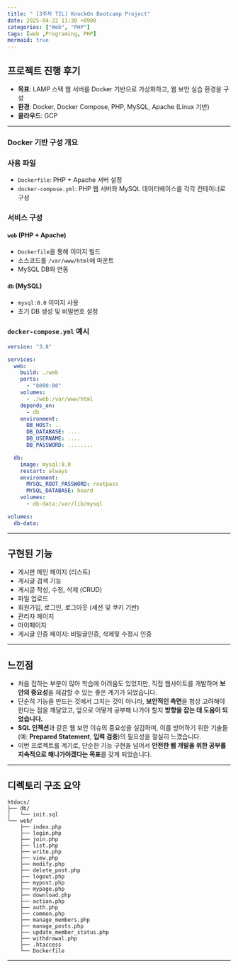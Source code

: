```yaml
---
title: " [3주차 TIL] KnockOn Bootcamp Project"
date: 2025-04-22 11:30 +0900
categories: ["Web", "PHP"]
tags: [web ,Programing, PHP]
mermaid: true
---
```


## 프로젝트 진행 후기

- **목표**: LAMP 스택 웹 서버를 Docker 기반으로 가상화하고, 웹 보안 실습 환경을 구성
- **환경**: Docker, Docker Compose, PHP, MySQL, Apache (Linux 기반)
- **클라우드**: GCP

---

### Docker 기반 구성 개요

### 사용 파일
- `Dockerfile`: PHP + Apache 서버 설정
- `docker-compose.yml`: PHP 웹 서버와 MySQL 데이터베이스를 각각 컨테이너로 구성

### 서비스 구성

#### `web` (PHP + Apache)
- `Dockerfile`을 통해 이미지 빌드
- 소스코드를 `/var/www/html`에 마운트
- MySQL DB와 연동

#### `db` (MySQL)
- `mysql:8.0` 이미지 사용
- 초기 DB 생성 및 비밀번호 설정

###  `docker-compose.yml` 예시

```yaml
version: "3.8"

services:
  web:
    build: ./web
    ports:
      - "8080:80"
    volumes:
      - ./web:/var/www/html
    depends_on:
      - db
    environment:
      DB_HOST: ..
      DB_DATABASE: ....
      DB_USERNAME: ....
      DB_PASSWORD: ........

  db:
    image: mysql:8.0
    restart: always
    environment:
      MYSQL_ROOT_PASSWORD: rootpass
      MYSQL_DATABASE: board
    volumes:
      - db-data:/var/lib/mysql

volumes:
  db-data:
```

---

## 구현된 기능

- 게시판 메인 페이지 (리스트)
- 게시글 검색 기능
- 게시글 작성, 수정, 삭제 (CRUD)
- 파일 업로드
- 회원가입, 로그인, 로그아웃 (세션 및 쿠키 기반)
- 관리자 페이지
- 마이페이지
- 게시글 인증 페이지: 비밀글인증, 삭제및 수정시  인증

---

## 느낀점

- 처음 접하는 부분이 많아 학습에 어려움도 있었지만, 직접 웹사이트를 개발하며 **보안의 중요성**을 체감할 수 있는 좋은 계기가 되었습니다.
- 단순히 기능을 만드는 것에서 그치는 것이 아니라, **보안적인 측면**을 항상 고려해야 한다는 점을 깨달았고, 앞으로 어떻게 공부해 나가야 할지 **방향을 잡는 데 도움이 되었습니다.**
- **SQL 인젝션**과 같은 웹 보안 이슈의 중요성을 실감하며, 이를 방어하기 위한 기술들(예: **Prepared Statement**, **입력 검증**)의 필요성을 절실히 느꼈습니다.
- 이번 프로젝트를 계기로, 단순한 기능 구현을 넘어서 **안전한 웹 개발을 위한 공부를 지속적으로 해나가야겠다는 목표**를 갖게 되었습니다.

---

## 디렉토리 구조 요약

```
htdocs/
├── db/
│   └── init.sql
└── web/
    ├── index.php
    ├── login.php
    ├── join.php
    ├── list.php
    ├── write.php
    ├── view.php
    ├── modify.php
    ├── delete_post.php
    ├── logout.php
    ├── mypost.php
    ├── mypage.php
    ├── download.php
    ├── action.php
    ├── auth.php
    ├── common.php
    ├── manage_members.php
    ├── manage_posts.php
    ├── update_member_status.php
    ├── withdrawal.php
    ├── .htaccess
    └── Dockerfile
```

---


